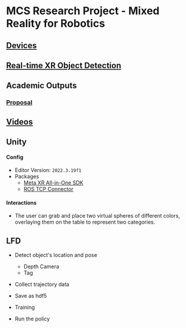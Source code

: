 # MCS Research Project - Mixed Reality for Robotics



## [Devices](docs/devices.md)



## [Real-time XR Object Detection](https://github.com/LOOP115/MCS_YOLOv8)



## Academic Outputs

### [Proposal](docs//proposal/proposal.pdf)



## [Videos](https://www.youtube.com/playlist?list=PLGZ6M30GmbVM7x_OCORl0q7Z4LuDY4KiY)





## Unity

#### Config

- Editor Version: `2022.3.19f1`
- Packages
  - [Meta XR All-in-One SDK](https://assetstore.unity.com/packages/tools/integration/meta-xr-all-in-one-sdk-269657)
  - [ROS TCP Connector](https://github.com/Unity-Technologies/ROS-TCP-Connector)



#### Interactions

- The user can grab and place two virtual spheres of different colors, overlaying them on the table to represent two categories.





## LFD

* Detect object's location and pose
  * Depth Camera
  * Tag
* Collect trajectory data
* Save as hdf5
* Training

* Run the policy

